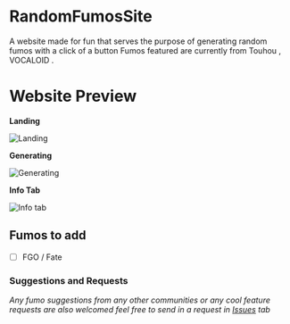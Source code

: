 # RandomFumosSite
A website made for fun that serves the purpose of generating random fumos with a click of a button
Fumos featured are currently from Touhou , VOCALOID .

# Website Preview

**Landing**
[^1]:
![Landing](https://cdn.discordapp.com/attachments/518291109600821255/1113840539926790284/image.png)
[^2]:

**Generating**
[^1]:
![Generating](https://cdn.discordapp.com/attachments/518291109600821255/1113840725965160528/image.png)
[^2]:

**Info Tab**
[^1]:
![Info tab](https://cdn.discordapp.com/attachments/518291109600821255/1113840865929076857/image.png)

## Fumos to add
- [ ] FGO / Fate

### Suggestions and Requests
*Any fumo suggestions from any other communities or any cool feature requests are also welcomed feel free to send in a request in [Issues](https://github.com/ZacharinHenri/Mouse-Pad-Preview/issues) tab*
